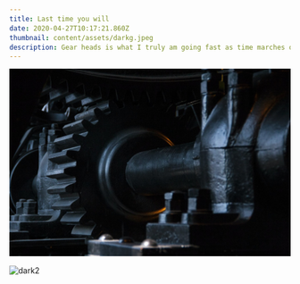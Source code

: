 ```yaml
---
title: Last time you will
date: 2020-04-27T10:17:21.860Z
thumbnail: content/assets/darkg.jpeg
description: Gear heads is what I truly am going fast as time marches on
---
```

![gears](content/assets/darkg.jpeg "Dark")

![dark2](content/assets/mojave-night.jpg)